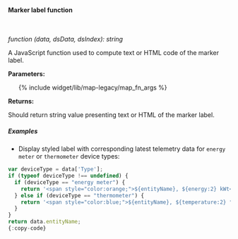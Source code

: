 #### Marker label function

<div class="divider"></div>
<br/>

*function (data, dsData, dsIndex): string*

A JavaScript function used to compute text or HTML code of the marker label.

**Parameters:**

<ul>
  {% include widget/lib/map-legacy/map_fn_args %}
</ul>

**Returns:**

Should return string value presenting text or HTML of the marker label.

<div class="divider"></div>

##### Examples

* Display styled label with corresponding latest telemetry data for `energy meter` or `thermometer` device types:

```javascript
var deviceType = data['Type'];
if (typeof deviceType !== undefined) {
  if (deviceType == "energy meter") {
    return '<span style="color:orange;">${entityName}, ${energy:2} kWt</span>';
  } else if (deviceType == "thermometer") {
    return '<span style="color:blue;">${entityName}, ${temperature:2} °C</span>';
  }
}
return data.entityName;
{:copy-code}
```

<br>
<br>
